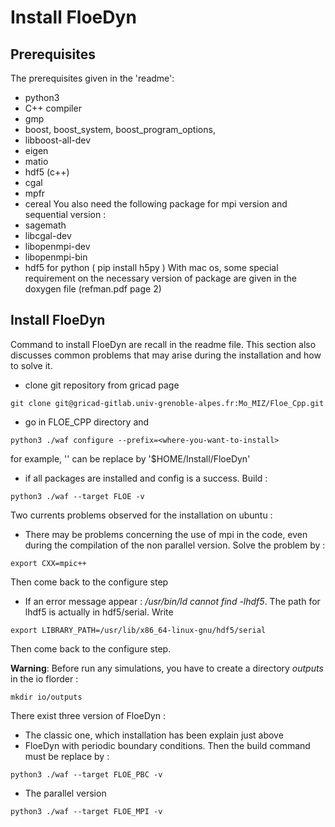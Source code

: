 # Install FloeDyn

## Prerequisites

The prerequisites given in the 'readme': 
* python3
* C++ compiler
* gmp
* boost, boost$\_$system, boost$\_$program$\_$options, 
* libboost-all-dev
* eigen
* matio
* hdf5 (c++)
* cgal
* mpfr
* cereal
You also need the following package for mpi version and sequential version :
* sagemath
* libcgal-dev
* libopenmpi-dev
* libopenmpi-bin
* hdf5 for python ( pip install h5py )
With mac os, some special requirement on the necessary version of package are given in the doxygen file (refman.pdf page 2)


## Install FloeDyn

Command to install FloeDyn are recall in the readme file. This section also discusses common problems that may arise during the installation and how to solve it.
* clone git repository from gricad page
```
git clone git@gricad-gitlab.univ-grenoble-alpes.fr:Mo_MIZ/Floe_Cpp.git
```
* go in FLOE\_CPP directory and 
```
python3 ./waf configure --prefix=<where-you-want-to-install>
```
for example, '<where-you-want-to-install>' can be replace by '\$HOME/Install/FloeDyn'
* if all packages are installed and config is a success. Build :
```
python3 ./waf --target FLOE -v
```
    
Two currents problems observed for the installation on ubuntu :
* There may be problems concerning the use of mpi in the code, even during the compilation of the non parallel version. Solve the problem by :
```
export CXX=mpic++
```
Then come back to the configure step
* If an error message appear :  */usr/bin/ld  cannot find  -lhdf5*. The path for lhdf5 is actually in hdf5/serial. Write
```
export LIBRARY_PATH=/usr/lib/x86_64-linux-gnu/hdf5/serial
```
Then come back to the configure step.

**Warning**: Before run any simulations, you have to create a directory *outputs* in the io florder :
```
mkdir io/outputs
```

There exist three version of FloeDyn :
* The classic one, which installation has been explain just above
* FloeDyn with periodic boundary conditions. Then the build command must be replace by :
```
python3 ./waf --target FLOE_PBC -v
```
* The parallel version
```
python3 ./waf --target FLOE_MPI -v
```
